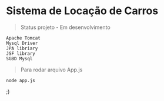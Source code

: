 <h1>Sistema de Locação de Carros</h1>

>Status projeto - Em desenvolvimento

````
Apache Tomcat
Mysql Driver
JPA libriary
JSF library
SGBD Mysql
````

>Para rodar arquivo App.js

````
node app.js
````

;)
